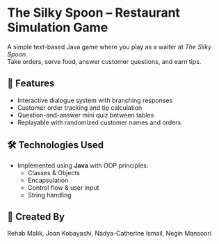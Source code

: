 # The Silky Spoon – Restaurant Simulation Game

A simple text-based Java game where you play as a waiter at *The Silky Spoon*.  
Take orders, serve food, answer customer questions, and earn tips.

## 🎯 Features
- Interactive dialogue system with branching responses
- Customer order tracking and tip calculation
- Question-and-answer mini quiz between tables
- Replayable with randomized customer names and orders

## 🛠️ Technologies Used
- Implemented using **Java** with OOP principles:
  - Classes & Objects
  - Encapsulation
  - Control flow & user input
  - String handling

## 👥 Created By
Rehab Malik, Joan Kobayashi, Nadya-Catherine Ismail, Negin Mansoori 
